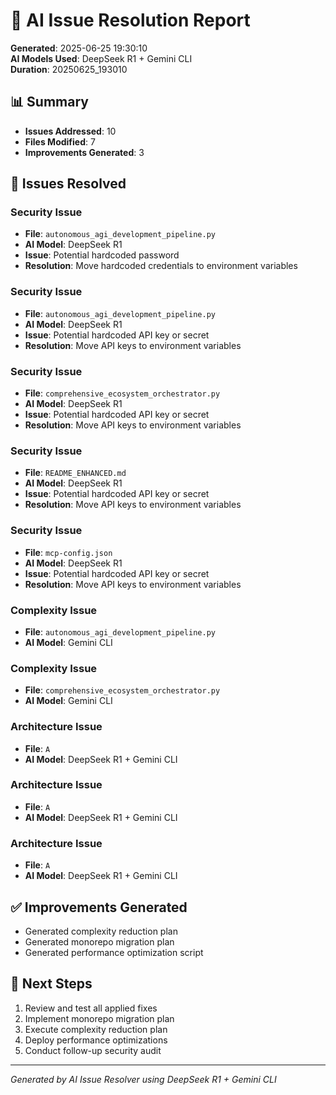 # 🤖 AI Issue Resolution Report

**Generated**: 2025-06-25 19:30:10  
**AI Models Used**: DeepSeek R1 + Gemini CLI  
**Duration**: 20250625_193010

## 📊 Summary

- **Issues Addressed**: 10
- **Files Modified**: 7
- **Improvements Generated**: 3

## 🔧 Issues Resolved

### Security Issue
- **File**: `autonomous_agi_development_pipeline.py`
- **AI Model**: DeepSeek R1
- **Issue**: Potential hardcoded password
- **Resolution**: Move hardcoded credentials to environment variables

### Security Issue
- **File**: `autonomous_agi_development_pipeline.py`
- **AI Model**: DeepSeek R1
- **Issue**: Potential hardcoded API key or secret
- **Resolution**: Move API keys to environment variables

### Security Issue
- **File**: `comprehensive_ecosystem_orchestrator.py`
- **AI Model**: DeepSeek R1
- **Issue**: Potential hardcoded API key or secret
- **Resolution**: Move API keys to environment variables

### Security Issue
- **File**: `README_ENHANCED.md`
- **AI Model**: DeepSeek R1
- **Issue**: Potential hardcoded API key or secret
- **Resolution**: Move API keys to environment variables

### Security Issue
- **File**: `mcp-config.json`
- **AI Model**: DeepSeek R1
- **Issue**: Potential hardcoded API key or secret
- **Resolution**: Move API keys to environment variables

### Complexity Issue
- **File**: `autonomous_agi_development_pipeline.py`
- **AI Model**: Gemini CLI

### Complexity Issue
- **File**: `comprehensive_ecosystem_orchestrator.py`
- **AI Model**: Gemini CLI

### Architecture Issue
- **File**: `A`
- **AI Model**: DeepSeek R1 + Gemini CLI

### Architecture Issue
- **File**: `A`
- **AI Model**: DeepSeek R1 + Gemini CLI

### Architecture Issue
- **File**: `A`
- **AI Model**: DeepSeek R1 + Gemini CLI

## ✅ Improvements Generated

- Generated complexity reduction plan
- Generated monorepo migration plan
- Generated performance optimization script

## 🎯 Next Steps

1. Review and test all applied fixes
1. Implement monorepo migration plan
1. Execute complexity reduction plan
1. Deploy performance optimizations
1. Conduct follow-up security audit

---
*Generated by AI Issue Resolver using DeepSeek R1 + Gemini CLI*
